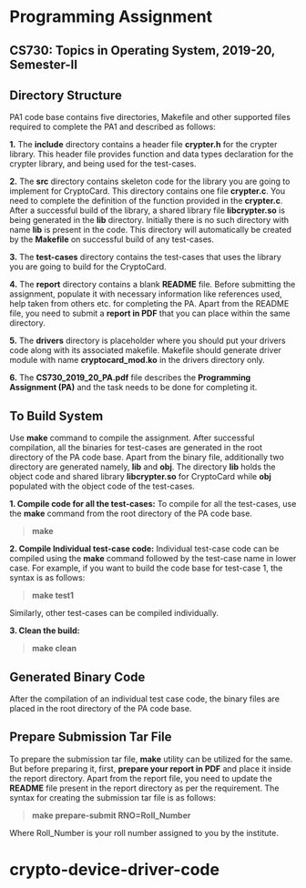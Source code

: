 # Programming Assignment
## CS730: Topics in Operating System, 2019-20, Semester-II

## Directory Structure
PA1 code base contains five directories, Makefile and other supported files required to complete the PA1 and described as follows:

**1.** The **include** directory contains a header file **crypter.h** for the crypter library. This header file provides function and data types declaration for the crypter library, and being used for the test-cases.

**2.** The **src** directory contains skeleton code for the library you are going to implement for CryptoCard. This directory contains one file **crypter.c**. You need to complete the definition of the function provided in the **crypter.c**. After a successful build of the library, a shared library file **libcrypter.so** is being generated in the **lib** directory. Initially there is no such directory with name **lib** is present in the code. This directory will automatically be created by the **Makefile** on successful build of any test-cases.

**3.** The **test-cases** directory contains the test-cases that uses the library you are going to build for the CryptoCard.

**4.** The **report** directory contains a blank **README** file. Before submitting the assignment, populate it with necessary information like references used, help taken from others etc. for completing the PA. Apart from the README file, you need to submit a **report in PDF** that you can place within the same directory.

**5.** The **drivers** directory is placeholder where you should put your drivers code along with its associated makefile. Makefile should generate driver module with name **cryptocard_mod.ko** in the drivers directory only.

**6.** The **CS730_2019_20_PA.pdf** file describes the **Programming Assignment (PA)** and the task needs to be done for completing it.


## To Build System
Use **make** command to compile the assignment. After successful compilation, all the binaries for test-cases are generated in the root directory of the PA code base. Apart from the binary file, additionally two directory are generated namely, **lib** and **obj**. The directory **lib** holds the object code and shared library **libcrypter.so** for CryptoCard while **obj** populated with the object code of the test-cases.

**1. Compile code for all the test-cases:** To compile for all the test-cases, use the **make** command from the root directory of the PA code base.
> **make**

**2. Compile Individual test-case code:** Individual test-case code can be compiled using the **make** command followed by the test-case name in lower case. For example, if you want to build the code base for test-case 1, the syntax is as follows:
> **make test1**

Similarly, other test-cases can be compiled individually.

**3. Clean the build:**
> **make clean**

## Generated Binary Code
After the compilation of an individual test case code, the binary files are placed in the root directory of the PA code base.

## Prepare Submission Tar File
To prepare the submission tar file, **make** utility can be utilized for the same. But before preparing it, first, **prepare your report in PDF** and place it inside the report directory. Apart from the report file, you need to update the **README** file present in the report directory as per the requirement. The syntax for creating the submission tar file is as follows:
> **make prepare-submit RNO=Roll_Number**

Where Roll_Number is your roll number assigned to you by the institute.
# crypto-device-driver-code

